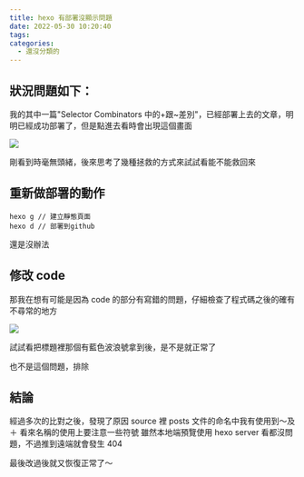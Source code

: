 ```yaml
---
title: hexo 有部署沒顯示問題
date: 2022-05-30 10:20:40
tags:
categories:
  - 還沒分類的
---
```


## 狀況問題如下：

我的其中一篇"Selector Combinators 中的+跟~差別"，已經部署上去的文章，明明已經成功部署了，但是點進去看時會出現這個畫面

<!--more-->

![](https://i.imgur.com/TIukMIU.png)

剛看到時毫無頭緒，後來思考了幾種拯救的方式來試試看能不能救回來

## 重新做部署的動作

```
hexo g // 建立靜態頁面
hexo d // 部署到github
```

還是沒辦法

## 修改 code

那我在想有可能是因為 code 的部分有寫錯的問題，仔細檢查了程式碼之後的確有不尋常的地方

![](https://i.imgur.com/YwpD9qx.png)

試試看把標題裡那個有藍色波浪號拿到後，是不是就正常了

也不是這個問題，排除

## 結論

經過多次的比對之後，發現了原因
source 裡 posts 文件的命名中我有使用到～及＋
看來名稱的使用上要注意一些符號
雖然本地端預覽使用 hexo server 看都沒問題，不過推到遠端就會發生 404

最後改過後就又恢復正常了～
